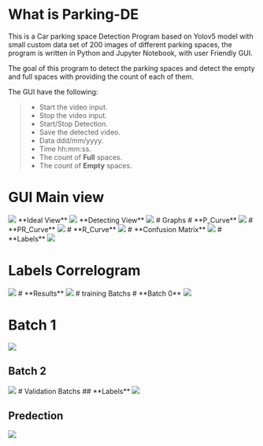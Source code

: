 # What is  **Parking-DE**
This is a Car parking space Detection Program based on Yolov5 model with small custom data set of 200 images of different parking spaces, the program is written in Python and Jupyter Notebook, with user Friendly GUI.

 The goal of this program to detect the parking spaces and detect the empty and full spaces with providing the count of each of them.


 The GUI have the following:
> 
>- Start the video input.
>- Stop the video input.
>- Start/Stop Detection.
>- Save the detected video.
>- Data ddd/mm/yyyy.
>- Time hh:mm:ss.
>- The count of **Full** spaces.
>- The count of **Empty** spaces.

# GUI **Main view** 
<img src="https://github.com/yousefturin/Parking-DE/assets/94796673/52939749-981c-4d59-96f4-489b0b76ff42">
**Ideal View** 
<img src="https://github.com/yousefturin/Parking-DE/assets/94796673/a654b5a3-0ce5-46cb-aff8-c2559cee9be0">
**Detecting View**
<img src="https://github.com/yousefturin/Parking-DE/assets/94796673/d93626b4-547b-40f6-bdf8-c3d8226d901f">
# Graphs 
# **P_Curve**
<img src="https://github.com/yousefturin/Parking-DE/assets/94796673/abab308f-0e3b-4b54-ba1f-dfc101cedf46">
# **PR_Curve**
<img src="https://github.com/yousefturin/Parking-DE/assets/94796673/15fd94e2-704f-46ad-ab08-fec7d0fa9999">
# **R_Curve**
<img src="https://github.com/yousefturin/Parking-DE/assets/94796673/c17d112c-0c5f-4f3e-a16b-fe165946dd28">
# **Confusion Matrix**
<img src="https://github.com/yousefturin/Parking-DE/assets/94796673/c644e176-1cf3-4625-8464-3830b7ed7fe6">
# **Labels**
<img src="https://github.com/yousefturin/Parking-DE/assets/94796673/5e5a0bfd-18e9-437d-b533-c95bc245a91a">

# **Labels Correlogram**
<img src="https://github.com/yousefturin/Parking-DE/assets/94796673/aa8212e6-5a91-4158-85fa-a092491c13d5">
# **Results**
<img src="https://github.com/yousefturin/Parking-DE/assets/94796673/044c0e36-9670-4812-9526-281be7228e25">
# training Batchs
# **Batch 0**
<img src="https://github.com/yousefturin/Parking-DE/assets/94796673/a45cf5f8-2caa-43b5-86da-aa7c9f27b0fe">

# **Batch 1**
<img src="https://github.com/yousefturin/Parking-DE/assets/94796673/1aa2e9bf-d605-4cf4-b1b2-2167e4fc64b1">

## **Batch 2**
<img src="https://github.com/yousefturin/Parking-DE/assets/94796673/a2dc51e7-3237-4a70-8804-8c71765db7b2">
# Validation Batchs
## **Labels**
<img src="https://github.com/yousefturin/Parking-DE/assets/94796673/80666ce4-aadb-4c3c-9ef2-3a17304c7ebe">

## **Predection**
<img src="https://github.com/yousefturin/Parking-DE/assets/94796673/d07a4230-6716-4cfc-9a32-3e79391506b2">

